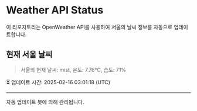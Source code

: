 
# Weather API Status

이 리포지토리는 OpenWeather API를 사용하여 서울의 날씨 정보를 자동으로 업데이트합니다.

## 현재 서울 날씨
> 서울의 현재 날씨: mist, 온도: 7.76°C, 습도: 71%

⏳ 업데이트 시간: 2025-02-16 03:01:18 (UTC)

---
자동 업데이트 봇에 의해 관리됩니다.
